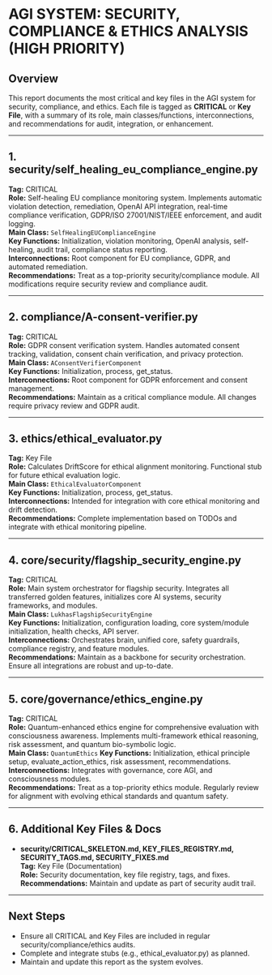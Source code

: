 # AGI SYSTEM: SECURITY, COMPLIANCE & ETHICS ANALYSIS (HIGH PRIORITY)

## Overview
This report documents the most critical and key files in the AGI system for security, compliance, and ethics. Each file is tagged as **CRITICAL** or **Key File**, with a summary of its role, main classes/functions, interconnections, and recommendations for audit, integration, or enhancement.

---

## 1. security/self_healing_eu_compliance_engine.py  
**Tag:** CRITICAL  
**Role:** Self-healing EU compliance monitoring system. Implements automatic violation detection, remediation, OpenAI API integration, real-time compliance verification, GDPR/ISO 27001/NIST/IEEE enforcement, and audit logging.  
**Main Class:** `SelfHealingEUComplianceEngine`  
**Key Functions:** Initialization, violation monitoring, OpenAI analysis, self-healing, audit trail, compliance status reporting.  
**Interconnections:** Root component for EU compliance, GDPR, and automated remediation.  
**Recommendations:** Treat as a top-priority security/compliance module. All modifications require security review and compliance audit.

---

## 2. compliance/A-consent-verifier.py  
**Tag:** CRITICAL  
**Role:** GDPR consent verification system. Handles automated consent tracking, validation, consent chain verification, and privacy protection.  
**Main Class:** `AConsentVerifierComponent`  
**Key Functions:** Initialization, process, get_status.  
**Interconnections:** Root component for GDPR enforcement and consent management.  
**Recommendations:** Maintain as a critical compliance module. All changes require privacy review and GDPR audit.

---

## 3. ethics/ethical_evaluator.py  
**Tag:** Key File  
**Role:** Calculates DriftScore for ethical alignment monitoring. Functional stub for future ethical evaluation logic.  
**Main Class:** `EthicalEvaluatorComponent`  
**Key Functions:** Initialization, process, get_status.  
**Interconnections:** Intended for integration with core ethical monitoring and drift detection.  
**Recommendations:** Complete implementation based on TODOs and integrate with ethical monitoring pipeline.

---

## 4. core/security/flagship_security_engine.py  
**Tag:** CRITICAL  
**Role:** Main system orchestrator for flagship security. Integrates all transferred golden features, initializes core AI systems, security frameworks, and modules.  
**Main Class:** `LukhasFlagshipSecurityEngine`  
**Key Functions:** Initialization, configuration loading, core system/module initialization, health checks, API server.  
**Interconnections:** Orchestrates brain, unified core, safety guardrails, compliance registry, and feature modules.  
**Recommendations:** Maintain as a backbone for security orchestration. Ensure all integrations are robust and up-to-date.

---

## 5. core/governance/ethics_engine.py  
**Tag:** CRITICAL  
**Role:** Quantum-enhanced ethics engine for comprehensive evaluation with consciousness awareness. Implements multi-framework ethical reasoning, risk assessment, and quantum bio-symbolic logic.  
**Main Class:** `QuantumEthics`
**Key Functions:** Initialization, ethical principle setup, evaluate_action_ethics, risk assessment, recommendations.  
**Interconnections:** Integrates with governance, core AGI, and consciousness modules.  
**Recommendations:** Treat as a top-priority ethics module. Regularly review for alignment with evolving ethical standards and quantum safety.

---

## 6. Additional Key Files & Docs
- **security/CRITICAL_SKELETON.md, KEY_FILES_REGISTRY.md, SECURITY_TAGS.md, SECURITY_FIXES.md**  
  **Tag:** Key File (Documentation)  
  **Role:** Security documentation, key file registry, tags, and fixes.  
  **Recommendations:** Maintain and update as part of security audit trail.

---

## Next Steps
- Ensure all CRITICAL and Key Files are included in regular security/compliance/ethics audits.
- Complete and integrate stubs (e.g., ethical_evaluator.py) as planned.
- Maintain and update this report as the system evolves. 